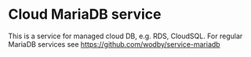 # Cloud MariaDB service

This is a service for managed cloud DB, e.g. RDS, CloudSQL. For regular MariaDB services see https://github.com/wodby/service-mariadb
